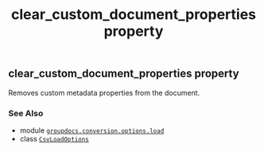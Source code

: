 ﻿---
title: clear_custom_document_properties property
second_title: GroupDocs.Conversion for Python via .NET API References
description: 
type: docs
weight: 90
url: /python-net/groupdocs.conversion.options.load/csvloadoptions/clear_custom_document_properties/
is_root: false
---

## clear_custom_document_properties property


Removes custom metadata properties from the document.

### See Also
* module [`groupdocs.conversion.options.load`](../../)
* class [`CsvLoadOptions`](/conversion/python-net/groupdocs.conversion.options.load/csvloadoptions)
